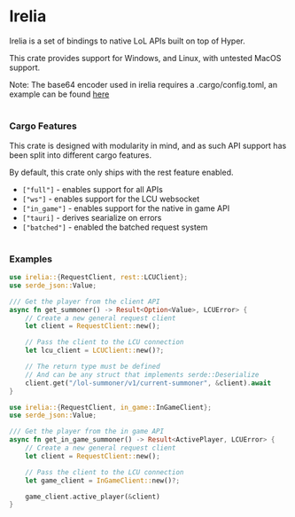 # Irelia

Irelia is a set of bindings to native LoL APIs built on top of Hyper.

This crate provides support for Windows, and Linux, with untested MacOS support.

Note: The base64 encoder used in irelia requires a .cargo/config.toml, an example can be found [here](./.cargo/config.toml)

#
### Cargo Features

This crate is designed with modularity in mind, and as such API support has been split into different cargo features. 

By default, this crate only ships with the rest feature enabled.

- `["full"]` - enables support for all APIs
- `["ws"]` - enables support for the LCU websocket
- `["in_game"]` - enables support for the native in game API
- `["tauri]` - derives searialize on errors
- `["batched"]` - enabled the batched request system


#
### Examples
```rust
use irelia::{RequestClient, rest::LCUClient};
use serde_json::Value;

/// Get the player from the client API
async fn get_summoner() -> Result<Option<Value>, LCUError> {
    // Create a new general request client
    let client = RequestClient::new();

    // Pass the client to the LCU connection
    let lcu_client = LCUClient::new()?;

    // The return type must be defined
    // And can be any struct that implements serde::Deserialize
    client.get("/lol-summoner/v1/current-summoner", &client).await
}
```

```rust
use irelia::{RequestClient, in_game::InGameClient};
use serde_json::Value;

/// Get the player from the in game API
async fn get_in_game_summoner() -> Result<ActivePlayer, LCUError> {
    // Create a new general request client
    let client = RequestClient::new();

    // Pass the client to the LCU connection
    let game_client = InGameClient::new()?;

    game_client.active_player(&client)
}

```